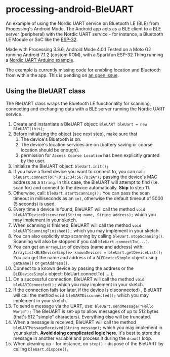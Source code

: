 
# processing-android-BleUART

An example of using the Nordic UART service on Bluetooth LE (BLE) from Processing's Android Mode.
The Android app acts as a BLE client to a BLE server (peripheral) with the Nordic UART service - for instance, a Bluetooth LE Module or SoC like the [ESP-32](https://www.espressif.com/en/products/hardware/esp32/overview).

Made with Processing 3.3.6, Android Mode 4.0.1
Tested on a Moto G2 running Android 7.1.2 (custom ROM), with a Sparkfun ESP-32 Thing running a [Nordic UART Arduino example](https://github.com/nkolban/ESP32_BLE_Arduino/tree/af865a916795289c8e7e09b091ff2140c33fc3fe/examples/BLE_uart).

The example is currently missing code for enabling location and Bluetooth from within the app. This is pending on [an open issue](https://github.com/processing/processing-android/issues/452).

## Using the BleUART class

The BleUART class wraps the Bluetooth LE functionality for scanning, connecting and exchanging data with a BLE server running the Nordic UART service.

 1. Create and instantiate a BleUART object:
    `BleUART bleUart = new BleUART(this);` 
 2. Before initializing the object (see next step), make sure that
    1. The device's Bluetooth is on.
    2. The device's location services are on (battery saving or coarse location should be enough).
    3. permission for `Access Coarse Location` has been explicitly granted by the user.
 3. Initialize the BleUART object: 
    `bleUart.init();`
 4. If you have a fixed device you want to connect to, you can call: 
    `bleUart.connectTo("F0:12:34:56:78:9A");`
     passing the device's MAC address as a `String`. In this case, the BleUART will attempt to find (i.e. scan for) and connect to the device automatically. **Skip** to step 11.
 5. Otherwise, call:
    `bleUart.startScanning();`
    You can pass the scan timeout in milliseconds as an `int`, otherwise the default timeout of 5000 (5 seconds) is used. 
 6. Every time a device is found, BleUART will call the method
    `void bleUARTDeviceDiscovered(String name, String address);`
    which you may implement in your sketch.
 7. When scanning is finished, BleUART will call the method
    `void bleUARTScanningFinished();`
    which you may implement in your sketch.
 8. You can also explicitly stop scanning by calling `bleUart.stopScanning()`. Scanning will also be stopped if you call `bleUart.connectTo(...)`.
 9. You can get an `ArrayList` of devices (name and address) with:
    `ArrayList<BLEDeviceSimple> knownDevices = bleUart.getDeviceList();` 
    You can get the name and address of a `BLEDeviceSimple` object using `getName()` or `getAddress()`.
 10. Connect to a known device by passing the address or the `BLEDeviceSimple` object:
     bleUart.connectTo( ... );
  11. On a successful connection, BleUART will call the method
      `void bleUARTConnected();`
      which you may implement in your sketch.
  12. If the connection fails (or later, if the device is disconnected) , BleUART will call the method
      `void bleUARTDisconnected();`
      which you may implement in your sketch.
  13. To send a message via the UART, use:
      `bleUart.sendMessage("Hello World");`
      The BleUART is set-up to allow messages of up to 512 bytes (that's 512 "simple" characters). Everything else will be truncated. 
  14. When a message is received, BleUART will call the method
      `bleUARTMessageReceived(String message);`
      which you may implement in your sketch. **Avoid doing complicated logic here**. It's best to store the message in another variable and process it during the `draw()` loop.
  15. When cleaning up - for instance, on `stop()` - dispose of the BleUART by calling
      `bleUart.dispose();`
